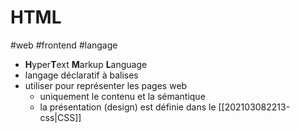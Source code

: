 # HTML

#web #frontend #langage

- **H**yper**T**ext **M**arkup **L**anguage
- langage déclaratif à balises
- utiliser pour représenter les pages web
	- uniquement le contenu et la sémantique
	- la présentation (design) est définie dans le [[202103082213-css|CSS]]
